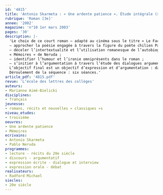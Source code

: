 ```yaml
---
id: '4815'
title: 'Antonio Skarmeta : « Une ardente patience ». Étude intégrale (séquence)'
rubrique: 'Roman [3e]'
annee: '2002'
magazine: 'n°10 1er mars 2003'
pages: '30'
description: |-
  'Le choix de ce court roman – adapté au cinéma sous le titre « Le Facteur » – peut surprendre : l’écrivain, la période et le pays (le Chili) sont en effet méconnus des élèves, et il faut signaler la présence de certaines scènes érotiques. Mais la lecture de ce roman permet d’aborder, comme le préconisent les instructions officielles, une œuvre de littérature étrangère du XXe siècle, ainsi que le registre humoristique. Elle offre aussi la possibilité de faire le lien entre plusieurs objectifs du programme de troisième :
  – approcher la poésie engagée à travers la figure du poète chilien Pablo Neruda ;
  – déceler l’intertextualité et l’utilisation romanesque de l’autobiographie grâce à la confrontation du roman avec un chapitre des
  « Mémoires » de Neruda ;
  – identifier l’humour et l’ironie omniprésents dans le roman ;
  – s’initier à l’argumentation à travers l’étude des dialogues argumentatifs et l’utilisation des citations.
  L’objectif final est un objectif d’expression et d’argumentation : dans un premier temps, l’élève sera amené à « présenter plusieurs opinions sur une question (compétence en cours d’acquisition en troisième) » grâce à la rédaction d’un dialogue argumentatif ; dans un second temps, on visera un objectif d’expression orale, « la participation à un débat », où l’élève pourra utiliser les connaissances acquises sur la poésie et l’engagement dans un contexte qui lui est plus familier, celui de la chanson de rap. Cette courte séquence – d’une durée de huit à dix heures réparties en six séances et placée au début du troisième trimestre – peut prendre place après l’étude du genre autobiographique, en préparation à l’étude d’un groupement de poèmes engagés et d’un groupement de textes qui approfondirait l’étude de l’argumentation.
  Déroulement de la séquence : six séances.'
article_pdf: '4815.pdf'
revue: 'L’école des lettres des collèges'
auteurs:
- Marianne Aimé-Bielicki
disciplines:
- français
jeunesse:
- romans, récits et nouvelles « classiques »s
niveau_etudes:
- troisième
oeuvres:
- Une ardente patience
- Mémoires
ecrivains:
- Antonio Skarmeta
- Pablo Neruda
programmes:
- lecture - récits du 20e siècle
- discours - argumentatif
- expression écrite - dialogue et interview
- expression orale - débat
realisateurs:
- Radford Michael
siecles:
- 20e siècle
---
```

